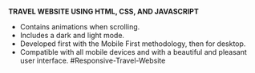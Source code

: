 ****TRAVEL WEBSITE USING HTML, CSS, AND JAVASCRIPT****

- Contains animations when scrolling.
- Includes a dark and light mode.
- Developed first with the Mobile First methodology, then for desktop.
- Compatible with all mobile devices and with a beautiful and pleasant user interface.
#Responsive-Travel-Website
